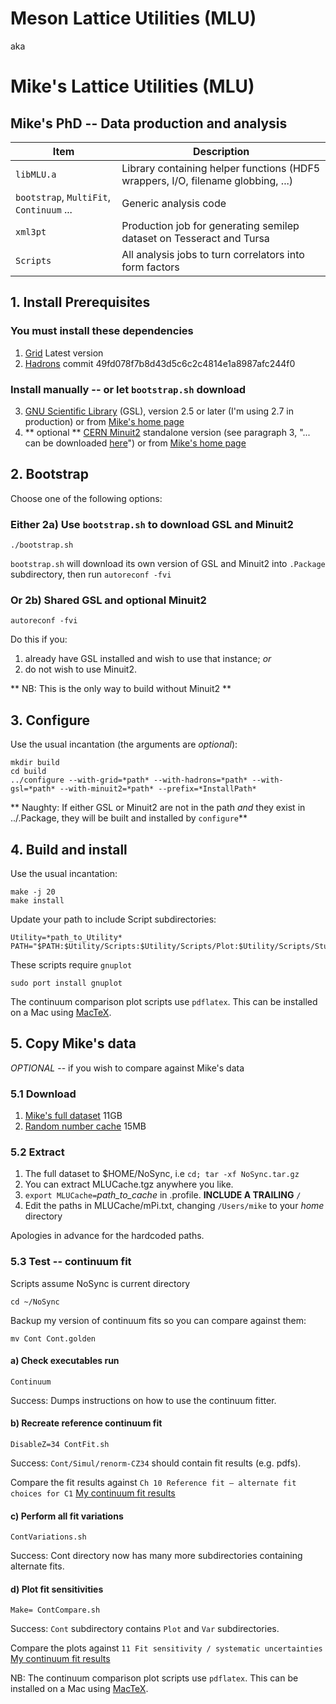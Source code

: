 # Meson Lattice Utilities (MLU)
aka
# Mike's Lattice Utilities (MLU)

## Mike's PhD -- Data production and analysis

Item | Description
| --- | ---
`libMLU.a` | Library containing helper functions (HDF5 wrappers, I/O, filename globbing, ...) 
`bootstrap`, `MultiFit`, `Continuum` ... | Generic analysis code  
`xml3pt` | Production job for generating semilep dataset on Tesseract and Tursa
`Scripts` | All analysis jobs to turn correlators into form factors

## 1. Install Prerequisites

### You must install these dependencies

1. [Grid] Latest version
2. [Hadrons] commit 49fd078f7b8d43d5c6c2c4814e1a8987afc244f0

[grid]: https://github.com/paboyle/Grid
[hadrons]: https://github.com/aportelli/Hadrons

### Install manually -- or let `bootstrap.sh` download

3. [GNU Scientific Library][gsl] (GSL), version 2.5 or later (I'm using 2.7 in production) or from [Mike's home page][MikeGSL]
4. ** optional ** [CERN Minuit2][minuit2] standalone version (see paragraph 3, "... can be downloaded [here]") or from [Mike's home page][MikeMinuit2]

[gsl]: https://www.gnu.org/software/gsl/
[minuit2]: https://seal.web.cern.ch/seal/MathLibs/Minuit2/html/index.html
[here]: https://seal.web.cern.ch/seal/MathLibs/Minuit2/Minuit2.tar.gz
[MikeMinuit2]: https://www2.ph.ed.ac.uk/~s1786208/Minuit2-5.34.14.tar.gz
[MikeGSL]: https://www2.ph.ed.ac.uk/~s1786208/gsl-2.7.tar.gz

## 2. Bootstrap

Choose one of the following options:

### Either 2a) Use `bootstrap.sh` to download GSL and Minuit2

    ./bootstrap.sh

`bootstrap.sh` will download its own version of GSL and Minuit2 into `.Package` subdirectory, then run `autoreconf -fvi`

### Or 2b) Shared GSL and optional Minuit2

    autoreconf -fvi

Do this if you:

1. already have GSL installed and wish to use that instance; *or*
2. do not wish to use Minuit2.
  
** NB: This is the only way to build without Minuit2 **

## 3. Configure

Use the usual incantation (the arguments are *optional*):

    mkdir build
    cd build
    ../configure --with-grid=*path* --with-hadrons=*path* --with-gsl=*path* --with-minuit2=*path* --prefix=*InstallPath*

** Naughty: If either GSL or Minuit2 are not in the path *and* they exist in ../.Package, they will be built and installed by `configure`**

## 4. Build and install

Use the usual incantation:

    make -j 20
    make install

Update your path to include Script subdirectories:

    Utility=*path_to_Utility*
    PATH="$PATH:$Utility/Scripts:$Utility/Scripts/Plot:$Utility/Scripts/Study1Plateau"`

These scripts require `gnuplot`

    sudo port install gnuplot

The continuum comparison plot scripts use `pdflatex`.
This can be installed on a Mac using [MacTeX][mactex].

[mactex]: https://tug.org/mactex/

## 5. Copy Mike's data

*OPTIONAL* -- if you wish to compare against Mike's data

### 5.1 Download

1. [Mike's full dataset][dataset] 11GB
2. [Random number cache][cache] 15MB

[dataset]: https://rbc.phys.columbia.edu/rbc_ukqcd/individual_postings/marshall/NoSync.tar.gz
[cache]: https://rbc.phys.columbia.edu/rbc_ukqcd/individual_postings/marshall/MLUCache.tgz 

### 5.2 Extract

1. The full dataset to $HOME/NoSync, i.e `cd; tar -xf NoSync.tar.gz`
2. You can extract MLUCache.tgz anywhere you like.
3. `export MLUCache=`*path_to_cache* in .profile. **INCLUDE A TRAILING** `/`
4. Edit the paths in MLUCache/mPi.txt, changing `/Users/mike` to your *home* directory

Apologies in advance for the hardcoded paths.

### 5.3 Test -- continuum fit

Scripts assume NoSync is current directory

    cd ~/NoSync

Backup my version of continuum fits so you can compare against them:

    mv Cont Cont.golden

#### a) Check executables run

    Continuum

Success: Dumps instructions on how to use the continuum fitter.

#### b) Recreate reference continuum fit

    DisableZ=34 ContFit.sh

Success: `Cont/Simul/renorm-CZ34` should contain fit results (e.g. pdfs).

Compare the fit results against `Ch 10 Reference fit – alternate fit choices for C1` [My continuum fit results][ContFit]

[ContFit]: https://rbc.phys.columbia.edu/rbc_ukqcd/individual_postings/marshall/SemiLep/Continuum.pdf

#### c) Perform all fit variations

    ContVariations.sh

Success: Cont directory now has many more subdirectories containing alternate fits.

#### d) Plot fit sensitivities

    Make= ContCompare.sh

Success: `Cont` subdirectory contains `Plot` and `Var` subdirectories.
 
Compare the plots against `11 Fit sensitivity / systematic uncertainties` [My continuum fit results][ContFit]

NB: The continuum comparison plot scripts use `pdflatex`. This can be installed on a Mac using [MacTeX][mactex].
